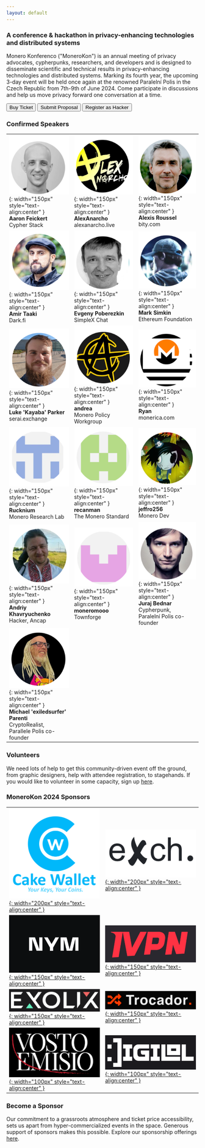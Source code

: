 ```yaml
---
layout: default
---
```


### A conference & hackathon in privacy-enhancing technologies and distributed systems
Monero Konferenco ("MoneroKon") is an annual meeting of privacy advocates, cypherpunks, researchers, and developers and is designed to disseminate scientific and technical results in privacy-enhancing technologies and distributed systems. Marking its fourth year, the upcoming 3-day event will be held once again at the renowned Paralelní Polis in the Czech Republic from 7th-9th of June 2024. Come participate in discussions and help us move privacy forward one conversation at a time.

<a href="https://tickets.monerokon.org"><button class="button" style="vertical-align:middle"><span>Buy Ticket</span></button></a>  <a href="https://apply.monerokon.org"><button class="button" style="vertical-align:middle"><span>Submit Proposal</span></button></a> <a href="/hackathon"><button class="button" style="vertical-align:middle"><span>Register as Hacker</span></button></a>

### Confirmed Speakers

|              |               |               |
| ------------ | ------------- | ------------- |
| ![logo](assets/img/IMG_0278.png){: width="150px" style="text-align:center" } <br><b>Aaron Feickert</b><br>Cypher Stack | ![logo](assets/img/IMG_0279.png){: width="150px" style="text-align:center" } <br><b>AlexAnarcho</b><br>alexanarcho.live | ![logo](assets/img/IMG_0280.png){: width="150px" style="text-align:center" } <br><b>Alexis Roussel</b><br>bity.com |
| ![logo](assets/img/IMG_0281.png){: width="150px" style="text-align:center" } <br><b>Amir Taaki</b><br>Dark.fi | ![logo](assets/img/IMG_0282.png){: width="150px" style="text-align:center" } <br><b>Evgeny Poberezkin</b><br>SimpleX Chat | ![logo](assets/img/IMG_0283.png){: width="150px" style="text-align:center" } <br><b>Mark Simkin</b><br>Ethereum Foundation |
| ![logo](assets/img/IMG_0284.png){: width="150px" style="text-align:center" } <br><b>Luke 'Kayaba' Parker</b><br>serai.exchange | ![logo](assets/img/IMG_0285.png){: width="150px" style="text-align:center" } <br><b>andrea</b><br>Monero Policy Workgroup | ![logo](assets/img/IMG_0286.png){: width="150px" style="text-align:center" } <br><b>Ryan</b><br>monerica.com |
| ![logo](assets/img/IMG_0297.png){: width="150px" style="text-align:center" } <br><b>Rucknium</b><br>Monero Research Lab | ![logo](assets/img/IMG_0299.png){: width="150px" style="text-align:center" } <br><b>recanman</b><br>The Monero Standard | ![logo](assets/img/IMG_0301.png){: width="150px" style="text-align:center" } <br><b>jeffro256</b><br>Monero Dev |
| ![logo](assets/img/IMG_0306.png){: width="150px" style="text-align:center" } <br><b>Andriy Khavryuchenko</b><br>Hacker, Ancap | ![logo](assets/img/IMG_0307.png){: width="150px" style="text-align:center" } <br><b>moneromooo</b><br>Townforge | ![logo](assets/img/IMG_0310.png){: width="150px" style="text-align:center" } <br><b>Juraj Bednar</b><br>Cypherpunk,<br>Paralelní Polis co-founder |
| ![logo](assets/img/IMG_0313.png){: width="150px" style="text-align:center" } <br><b>Michael 'exiledsurfer' Parenti</b><br>CryptoRealist,<br>Parallele Polis co-founder |  | |

### Volunteers

We need lots of help to get this community-driven event off the ground, from graphic designers, help with attendee registration, to stagehands. If you would like to volunteer in some capacity, sign up [here](https://volunteer.monerokon.org).

### MoneroKon 2024 Sponsors

|              |               | 
| ------------ | ------------- |
| [![logo](assets/img/FullLogo_CakeWallet.png){: width="200px" style="text-align:center" }](https://cakewallet.com) | [![logo](assets/img/exch.png){: width="200px" style="text-align:center" }](https://exch.cx)    |
| [![logo](assets/img/nym.png){: width="150px" style="text-align:center" }](https://nymtech.net) | [![logo](assets/img/ivpn.png){: width="150px" style="text-align:center" }](https://ivpn.net)    |
| [![logo](assets/img/exolix.png){: width="150px" style="text-align:center" }](https://exolix.com)       | [![logo](assets/img/trocador.png){: width="150px" style="text-align:center" }](https://trocador.app)    |
| [![logo](assets/img/ve.png){: width="100px" style="text-align:center" }](https://vostoemisio.com)       | [![logo](assets/img/digilol.png){: width="100px" style="text-align:center" }](https://www.digilol.net)          |


### Become a Sponsor

Our commitment to a grassroots atmosphere and ticket price accessibility, sets us apart from hyper-commercialized events in the space. Generous support of sponsors makes this possible. Explore our sponsorship offerings [here](https://monerokon.org/sponsor).

